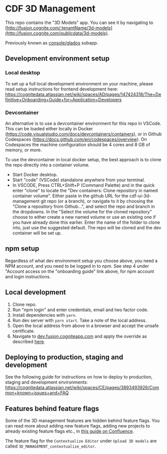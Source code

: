 # CDF 3D Management

This repo contains the "3D Models" app. You can see it by navigating to [http://fusion.cognite.com/:tenantName/3d-models](http://fusion.cognite.com/publicdata/3d-models).

Previously known as [console/glados](https://github.com/cognitedata/console) subapp.

## Development environment setup

### Local desktop

To set up a full local development environment on your machine, please read setup instructions for frontend development here: <https://cognitedata.atlassian.net/wiki/spaces/AD/pages/147424318/The+Definitive+Onboarding+Guide+for+Application+Developers>

### Devcontainer

An alternative is to use a devcontainer environment for this repo in VSCode. This can be loaded either locally in Docker (<https://code.visualstudio.com/docs/devcontainers/containers>), or in Github Codespaces (<https://docs.github.com/en/codespaces/overview>).
On Codespaces the machine configuration should be 4 cores and 8 GB of memory, or more.

To use the devcontainer in local docker setup, the best approach is to clone the repo directly into a container volume.

- Start Docker desktop.
- Start "code" (VSCode) standalone anywhere from your terminal.
- In VSCODE, Press CTRL+Shift+P (Command Palette) and in the quick enter "clone" to locate the "Dev containers: Clone repository in named container volume". Either paste in the github URL for the cdf-ui-3d-management git repo (or a branch), or navigate to it by choosing the "Clone a repository from Github...", and select the repo and branch in the dropdowns. In the "Select the volume for the cloned repository" choose to either create a new named volume or use an existing one if you have already done this earlier. Enter the name of the folder to clone into, just use the suggested default. The repo will be cloned and the dev container will be set up.

## npm setup

Regardless of what dev environment setup you choose above, you need a NPM account, and you need to be logged in to npm. See step 4 under "Account access on the "onboarding guide" link above, for npm account and login instructions.

## Local development

1. Clone repo.
1. Run "npm login" and enter credentials, email and two factor code.
1. Install dependencies with `yarn`.
1. Run dev server with `yarn start`. Take a note of the local address.
1. Open the local address from above in a browser and accept the unsafe certificate.
1. Navigate to [dev.fusion.cogniteapp.com](https://dev.fusion.cogniteapp.com/) and apply the override as described [here](https://cognitedata.atlassian.net/l/cp/4aVs8u9B).

## Deploying to production, staging and development

See the following guide for instructions on how to deploy to production, staging and development environments: https://cognitedata.atlassian.net/wiki/spaces/CE/pages/3893493926/Common+known+issues+and+FAQ

## Features behind feature flags

Some of the 3D management features are hidden behind feature flags. You can read more about adding new feature flags, adding new projects to already existing feature flags etc., in [this guide on Confluence](https://cognitedata.atlassian.net/wiki/spaces/DEGEXP/pages/3721068657/Feature+flags+unleash).

The feature flag for the `Contextualize Editor` under `Upload 3D models` are called `3D_MANAGEMENT_contextualize_editor`.
